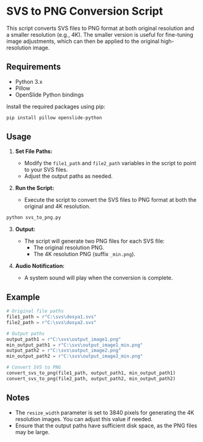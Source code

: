 # SVS to PNG Conversion Script

This script converts SVS files to PNG format at both original resolution and a smaller resolution (e.g., 4K). The smaller version is useful for fine-tuning image adjustments, which can then be applied to the original high-resolution image.

## Requirements

- Python 3.x
- Pillow
- OpenSlide Python bindings

Install the required packages using pip:

```bash
pip install pillow openslide-python
```

## Usage

1. **Set File Paths:**
   - Modify the `file1_path` and `file2_path` variables in the script to point to your SVS files.
   - Adjust the output paths as needed.

2. **Run the Script:**
   - Execute the script to convert the SVS files to PNG format at both the original and 4K resolution.

```bash
python svs_to_png.py
```

3. **Output:**
   - The script will generate two PNG files for each SVS file:
     - The original resolution PNG.
     - The 4K resolution PNG (suffix `_min.png`).

4. **Audio Notification:**
   - A system sound will play when the conversion is complete.

## Example

```python
# Original file paths
file1_path = r"C:\svs\dosya1.svs"
file2_path = r"C:\svs\dosya2.svs"

# Output paths
output_path1 = r"C:\svs\output_image1.png"
min_output_path1 = r"C:\svs\output_image1_min.png"
output_path2 = r"C:\svs\output_image2.png"
min_output_path2 = r"C:\svs\output_image2_min.png"

# Convert SVS to PNG
convert_svs_to_png(file1_path, output_path1, min_output_path1)
convert_svs_to_png(file2_path, output_path2, min_output_path2)
```

## Notes

- The `resize_width` parameter is set to 3840 pixels for generating the 4K resolution images. You can adjust this value if needed.
- Ensure that the output paths have sufficient disk space, as the PNG files may be large.
